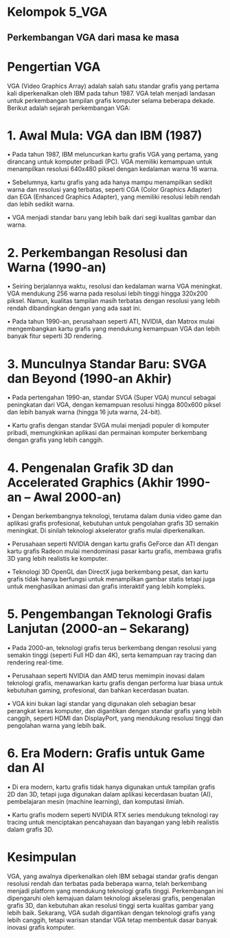 # Kelompok 5_VGA
## Perkembangan VGA dari masa ke masa
# Pengertian VGA
VGA (Video Graphics Array) adalah salah satu standar grafis yang pertama kali diperkenalkan oleh IBM pada tahun 1987. VGA telah menjadi landasan untuk perkembangan tampilan grafis komputer selama beberapa dekade. Berikut adalah sejarah perkembangan VGA:
# 1.	Awal Mula: VGA dan IBM (1987)

 

•	Pada tahun 1987, IBM meluncurkan kartu grafis VGA yang pertama, yang dirancang untuk komputer pribadi (PC). VGA memiliki kemampuan untuk menampilkan resolusi 640x480 piksel dengan kedalaman warna 16 warna.

•	Sebelumnya, kartu grafis yang ada hanya mampu menampilkan sedikit warna dan resolusi yang terbatas, seperti CGA (Color Graphics Adapter) dan EGA (Enhanced Graphics Adapter), yang memiliki resolusi lebih rendah dan lebih sedikit warna.

•	VGA menjadi standar baru yang lebih baik dari segi kualitas gambar dan warna.

# 2.	Perkembangan Resolusi dan Warna (1990-an)

 

•	Seiring berjalannya waktu, resolusi dan kedalaman warna VGA meningkat. VGA mendukung 256 warna pada resolusi lebih tinggi hingga 320x200 piksel. Namun, kualitas tampilan masih terbatas dengan resolusi yang lebih rendah dibandingkan dengan yang ada saat ini.

•	Pada tahun 1990-an, perusahaan seperti ATI, NVIDIA, dan Matrox mulai mengembangkan kartu grafis yang mendukung kemampuan VGA dan lebih banyak fitur seperti 3D rendering.

# 3.	Munculnya Standar Baru: SVGA dan Beyond (1990-an Akhir)
 
•	Pada pertengahan 1990-an, standar SVGA (Super VGA) muncul sebagai peningkatan dari VGA, dengan kemampuan resolusi hingga 800x600 piksel dan lebih banyak warna (hingga 16 juta warna, 24-bit).

•	Kartu grafis dengan standar SVGA mulai menjadi populer di komputer pribadi, memungkinkan aplikasi dan permainan komputer berkembang dengan grafis yang lebih canggih.

# 4.	Pengenalan Grafik 3D dan Accelerated Graphics (Akhir 1990-an – Awal 2000-an)

•	Dengan berkembangnya teknologi, terutama dalam dunia video game dan aplikasi grafis profesional, kebutuhan untuk pengolahan grafis 3D semakin meningkat. Di sinilah teknologi akselerator grafis mulai diperkenalkan.

•	Perusahaan seperti NVIDIA dengan kartu grafis GeForce dan ATI dengan kartu grafis Radeon mulai mendominasi pasar kartu grafis, membawa grafis 3D yang lebih realistis ke komputer.

•	Teknologi 3D OpenGL dan DirectX juga berkembang pesat, dan kartu grafis tidak hanya berfungsi untuk menampilkan gambar statis tetapi juga untuk menghasilkan animasi dan grafis interaktif yang lebih kompleks.

# 5.	Pengembangan Teknologi Grafis Lanjutan (2000-an – Sekarang)

 
•	Pada 2000-an, teknologi grafis terus berkembang dengan resolusi yang semakin tinggi (seperti Full HD dan 4K), serta kemampuan ray tracing dan rendering real-time.

•	Perusahaan seperti NVIDIA dan AMD terus memimpin inovasi dalam teknologi grafis, menawarkan kartu grafis dengan performa luar biasa untuk kebutuhan gaming, profesional, dan bahkan kecerdasan buatan.

•	VGA kini bukan lagi standar yang digunakan oleh sebagian besar perangkat keras komputer, dan digantikan dengan standar grafis yang lebih canggih, seperti HDMI dan DisplayPort, yang mendukung resolusi tinggi dan pengolahan warna yang lebih baik.

# 6.	Era Modern: Grafis untuk Game dan AI

 

•	Di era modern, kartu grafis tidak hanya digunakan untuk tampilan grafis 2D dan 3D, tetapi juga digunakan dalam aplikasi kecerdasan buatan (AI), pembelajaran mesin (machine learning), dan komputasi ilmiah.

•	Kartu grafis modern seperti NVIDIA RTX series mendukung teknologi ray tracing untuk menciptakan pencahayaan dan bayangan yang lebih realistis dalam grafis 3D.


# Kesimpulan
VGA, yang awalnya diperkenalkan oleh IBM sebagai standar grafis dengan resolusi rendah dan terbatas pada beberapa warna, telah berkembang menjadi platform yang mendukung teknologi grafis tinggi. Perkembangan ini dipengaruhi oleh kemajuan dalam teknologi akselerasi grafis, pengenalan grafis 3D, dan kebutuhan akan resolusi tinggi serta kualitas gambar yang lebih baik. Sekarang, VGA sudah digantikan dengan teknologi grafis yang lebih canggih, tetapi warisan standar VGA tetap membentuk dasar banyak inovasi grafis komputer.


